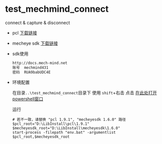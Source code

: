 # test_mechmind_connect

connect & capture & disconnect

* pcl [下载链接](https://www.aliyundrive.com/s/YWF1TPe846F)

* mecheye sdk [下载链接](https://www.aliyundrive.com/s/fgCW2Bcsf9e) 

* sdk使用 
  ```md
  http://docs.mech-mind.net
  账号  mechmind431
  密码  RUA9babUDC4E
  ```

* 环境配置

  在目录`..\test_mechmind_connect`目录下
  使用 `shift`+右击 点击 <u>在此处打开powershell窗口</u>

  运行

  ```shell
  # 若不一致，请替换 "pcl 1.9.1", "mecheyesdk 1.6.0" 路径
  $pcl_root="D:\LibInstall\pcl\1.9.1"
  $mecheyesdk_root="D:\LibInstall\mecheyesdk\1.6.0"
  start-process -filepath "env.bat" -argumentlist $pcl_root,$mecheyesdk_root
  ```

